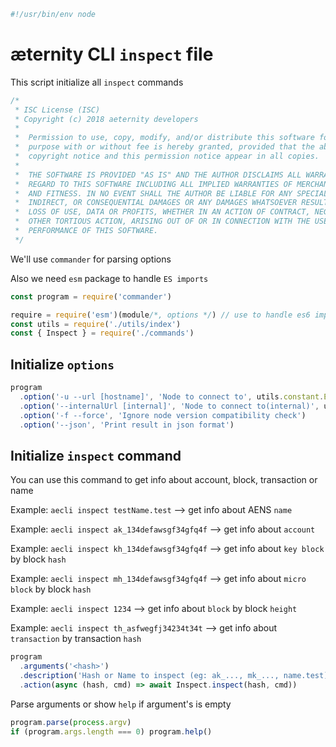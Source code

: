 





  

```js
#!/usr/bin/env node

```







# æternity CLI `inspect` file

This script initialize all `inspect` commands


  

```js
/*
 * ISC License (ISC)
 * Copyright (c) 2018 aeternity developers
 *
 *  Permission to use, copy, modify, and/or distribute this software for any
 *  purpose with or without fee is hereby granted, provided that the above
 *  copyright notice and this permission notice appear in all copies.
 *
 *  THE SOFTWARE IS PROVIDED "AS IS" AND THE AUTHOR DISCLAIMS ALL WARRANTIES WITH
 *  REGARD TO THIS SOFTWARE INCLUDING ALL IMPLIED WARRANTIES OF MERCHANTABILITY
 *  AND FITNESS. IN NO EVENT SHALL THE AUTHOR BE LIABLE FOR ANY SPECIAL, DIRECT,
 *  INDIRECT, OR CONSEQUENTIAL DAMAGES OR ANY DAMAGES WHATSOEVER RESULTING FROM
 *  LOSS OF USE, DATA OR PROFITS, WHETHER IN AN ACTION OF CONTRACT, NEGLIGENCE OR
 *  OTHER TORTIOUS ACTION, ARISING OUT OF OR IN CONNECTION WITH THE USE OR
 *  PERFORMANCE OF THIS SOFTWARE.
 */

```







We'll use `commander` for parsing options

Also we need `esm` package to handle `ES imports`


  

```js
const program = require('commander')

require = require('esm')(module/*, options */) // use to handle es6 import/export
const utils = require('./utils/index')
const { Inspect } = require('./commands')


```







## Initialize `options`


  

```js
program
  .option('-u --url [hostname]', 'Node to connect to', utils.constant.EPOCH_URL)
  .option('--internalUrl [internal]', 'Node to connect to(internal)', utils.constant.EPOCH_INTERNAL_URL)
  .option('-f --force', 'Ignore node version compatibility check')
  .option('--json', 'Print result in json format')


```







## Initialize `inspect` command

You can use this command to get info about account, block, transaction or name

Example: `aecli inspect testName.test` --> get info about AENS `name`

Example: `aecli inspect ak_134defawsgf34gfq4f` --> get info about `account`

Example: `aecli inspect kh_134defawsgf34gfq4f` --> get info about `key block` by block `hash`

Example: `aecli inspect mh_134defawsgf34gfq4f` --> get info about `micro block` by block `hash`

Example: `aecli inspect 1234` --> get info about `block` by block `height`

Example: `aecli inspect th_asfwegfj34234t34t` --> get info about `transaction` by transaction `hash`


  

```js
program
  .arguments('<hash>')
  .description('Hash or Name to inspect (eg: ak_..., mk_..., name.test)')
  .action(async (hash, cmd) => await Inspect.inspect(hash, cmd))


```







Parse arguments or show `help` if argument's is empty


  

```js
program.parse(process.argv)
if (program.args.length === 0) program.help()


```




